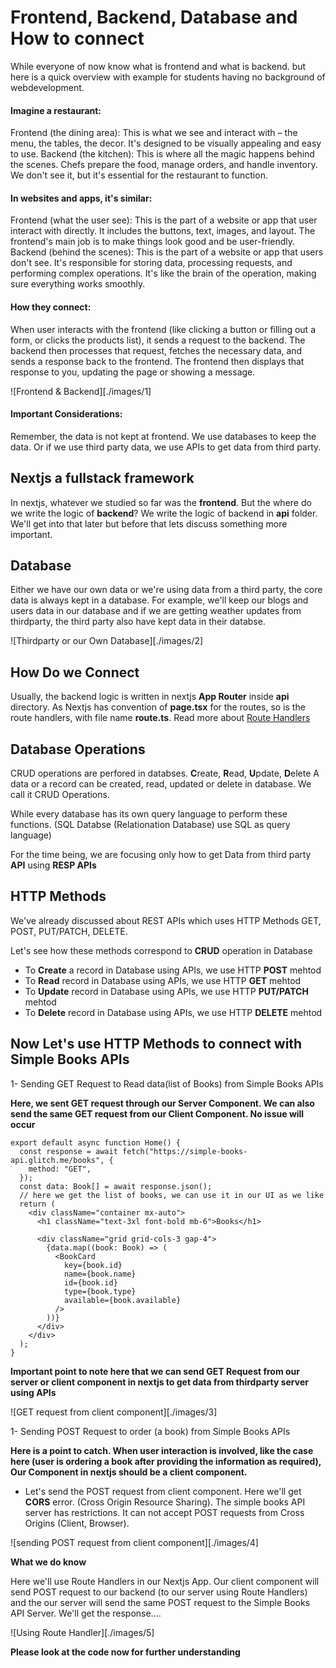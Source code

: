 # Frontend, Backend, Database and How to connect

While everyone of now know what is frontend and what is backend. but here is a quick overview with example for students having no background of webdevelopment.

#### Imagine a restaurant:

Frontend (the dining area):
This is what we see and interact with – the menu, the tables, the decor. It's designed to be visually appealing and easy to use.
Backend (the kitchen): This is where all the magic happens behind the scenes. Chefs prepare the food, manage orders, and handle inventory. We don't see it, but it's essential for the restaurant to function.

#### In websites and apps, it's similar:

Frontend (what the user see): This is the part of a website or app that user interact with directly. It includes the buttons, text, images, and layout. The frontend's main job is to make things look good and be user-friendly.
Backend (behind the scenes): This is the part of a website or app that users don't see. It's responsible for storing data, processing requests, and performing complex operations. It's like the brain of the operation, making sure everything works smoothly.

#### How they connect:

When user interacts with the frontend (like clicking a button or filling out a form, or clicks the products list), it sends a request to the backend. The backend then processes that request, fetches the necessary data, and sends a response back to the frontend. The frontend then displays that response to you, updating the page or showing a message.

![Frontend & Backend][./images/1]

#### Important Considerations:

Remember, the data is not kept at frontend. We use databases to keep the data. Or if we use third party data, we use APIs to get data from third party.

## Nextjs a fullstack framework

In nextjs, whatever we studied so far was the **frontend**. But the where do we write the logic of **backend**?
We write the logic of backend in **api** folder. We'll get into that later but before that lets discuss something more important.

## Database

Either we have our own data or we're using data from a third party, the core data is always kept in a database. For example, we'll keep our blogs and users data in our database and if we are getting weather updates from thirdparty, the third party also have kept data in their databse.

![Thirdparty or our Own Database][./images/2]

## How Do we Connect

Usually, the backend logic is written in nextjs **App Router** inside **api** directory. As Nextjs has convention of **page.tsx** for the routes, so is the route handlers, with file name **route.ts**. Read more about [Route Handlers](https://nextjs.org/docs/app/building-your-application/routing/route-handlers)

## Database Operations

CRUD operations are perfored in databses. **C**reate, **R**ead, **U**pdate, **D**elete
A data or a record can be created, read, updated or delete in database. We call it CRUD Operations.

While every database has its own query language to perform these functions. (SQL Databse (Relationation Database) use SQL as query language)

For the time being, we are focusing only how to get Data from third party **API** using **RESP APIs**

## HTTP Methods

We've already discussed about REST APIs which uses HTTP Methods GET, POST, PUT/PATCH, DELETE.

Let's see how these methods correspond to **CRUD** operation in Database

- To **Create** a record in Database using APIs, we use HTTP **POST** mehtod
- To **Read** record in Database using APIs, we use HTTP **GET** mehtod
- To **Update** record in Database using APIs, we use HTTP **PUT/PATCH** mehtod
- To **Delete** record in Database using APIs, we use HTTP **DELETE** mehtod

## Now Let's use HTTP Methods to connect with Simple Books APIs

1- Sending GET Request to Read data(list of Books) from Simple Books APIs

**Here, we sent GET request through our Server Component. We can also send the same GET request from our Client Component. No issue will occur**

```
export default async function Home() {
  const response = await fetch("https://simple-books-api.glitch.me/books", {
    method: "GET",
  });
  const data: Book[] = await response.json();
  // here we get the list of books, we can use it in our UI as we like
  return (
    <div className="container mx-auto">
      <h1 className="text-3xl font-bold mb-6">Books</h1>

      <div className="grid grid-cols-3 gap-4">
        {data.map((book: Book) => (
          <BookCard
            key={book.id}
            name={book.name}
            id={book.id}
            type={book.type}
            available={book.available}
          />
        ))}
      </div>
    </div>
  );
}
```

**Important point to note here that we can send GET Request from our server or client component in nextjs to get data from thirdparty server using APIs**

![GET request from client component][./images/3]

1- Sending POST Request to order (a book) from Simple Books APIs

**Here is a point to catch. When user interaction is involved, like the case here (user is ordering a book after providing the information as required), Our Component in nextjs should be a client component.**

- Let's send the POST request from client component.
  Here we'll get **CORS** error. (Cross Origin Resource Sharing). The simple books API server has restrictions. It can not accept POST requests from Cross Origins (Client, Browser).

![sending POST request from client component][./images/4]

**What we do know**

Here we'll use Route Handlers in our Nextjs App. Our client component will send POST request to our backend (to our server using Route Handlers) and the our server will send the same POST request to the Simple Books API Server. We'll get the response....

![Using Route Handler][./images/5]

**Please look at the code now for further understanding**
